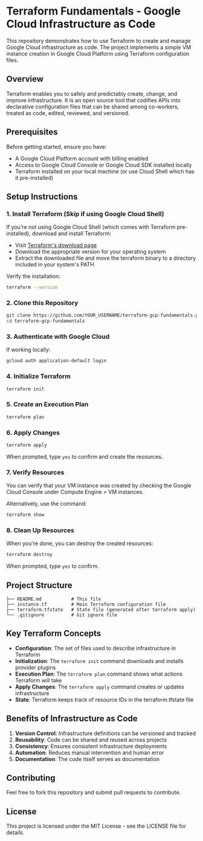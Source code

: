 # Terraform Fundamentals - Google Cloud Infrastructure as Code

This repository demonstrates how to use Terraform to create and manage Google Cloud infrastructure as code. The project implements a simple VM instance creation in Google Cloud Platform using Terraform configuration files.

## Overview

Terraform enables you to safely and predictably create, change, and improve infrastructure. It is an open source tool that codifies APIs into declarative configuration files that can be shared among co-workers, treated as code, edited, reviewed, and versioned.

## Prerequisites

Before getting started, ensure you have:
- A Google Cloud Platform account with billing enabled
- Access to Google Cloud Console or Google Cloud SDK installed locally
- Terraform installed on your local machine (or use Cloud Shell which has it pre-installed)

## Setup Instructions

### 1. Install Terraform (Skip if using Google Cloud Shell)

If you're not using Google Cloud Shell (which comes with Terraform pre-installed), download and install Terraform:
- Visit [Terraform's download page](https://www.terraform.io/downloads.html)
- Download the appropriate version for your operating system
- Extract the downloaded file and move the terraform binary to a directory included in your system's PATH

Verify the installation:
```bash
terraform --version
```

### 2. Clone this Repository

```bash
git clone https://github.com/YOUR_USERNAME/terraform-gcp-fundamentals.git
cd terraform-gcp-fundamentals
```

### 3. Authenticate with Google Cloud

If working locally:
```bash
gcloud auth application-default login
```

### 4. Initialize Terraform

```bash
terraform init
```

### 5. Create an Execution Plan

```bash
terraform plan
```

### 6. Apply Changes

```bash
terraform apply
```
When prompted, type `yes` to confirm and create the resources.

### 7. Verify Resources

You can verify that your VM instance was created by checking the Google Cloud Console under Compute Engine > VM instances.

Alternatively, use the command:
```bash
terraform show
```

### 8. Clean Up Resources

When you're done, you can destroy the created resources:
```bash
terraform destroy
```
When prompted, type `yes` to confirm.

## Project Structure

```
├── README.md           # This file
├── instance.tf         # Main Terraform configuration file
├── terraform.tfstate   # State file (generated after terraform apply)
└── .gitignore          # Git ignore file
```

## Key Terraform Concepts

- **Configuration**: The set of files used to describe infrastructure in Terraform
- **Initialization**: The `terraform init` command downloads and installs provider plugins
- **Execution Plan**: The `terraform plan` command shows what actions Terraform will take
- **Apply Changes**: The `terraform apply` command creates or updates infrastructure
- **State**: Terraform keeps track of resource IDs in the terraform.tfstate file

## Benefits of Infrastructure as Code

1. **Version Control**: Infrastructure definitions can be versioned and tracked
2. **Reusability**: Code can be shared and reused across projects
3. **Consistency**: Ensures consistent infrastructure deployments
4. **Automation**: Reduces manual intervention and human error
5. **Documentation**: The code itself serves as documentation

## Contributing

Feel free to fork this repository and submit pull requests to contribute.

## License

This project is licensed under the MIT License - see the LICENSE file for details.
